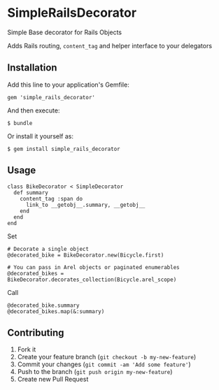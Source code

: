 # SimpleRailsDecorator

  Simple Base decorator for Rails Objects

  Adds Rails routing, `content_tag` and helper interface to your delegators

## Installation

Add this line to your application's Gemfile:

    gem 'simple_rails_decorator'

And then execute:

    $ bundle

Or install it yourself as:

    $ gem install simple_rails_decorator

## Usage


    class BikeDecorator < SimpleDecorator
      def summary
        content_tag :span do
          link_to __getobj__.summary, __getobj__
        end
      end
    end

Set

    # Decorate a single object
    @decorated_bike = BikeDecorator.new(Bicycle.first)

    # You can pass in Arel objects or paginated enumerables
    @decorated_bikes = BikeDecorator.decorates_collection(Bicycle.arel_scope)

Call

    @decorated_bike.summary
    @decorated_bikes.map(&:summary)

## Contributing

1. Fork it
2. Create your feature branch (`git checkout -b my-new-feature`)
3. Commit your changes (`git commit -am 'Add some feature'`)
4. Push to the branch (`git push origin my-new-feature`)
5. Create new Pull Request
